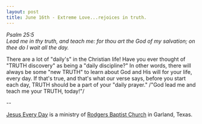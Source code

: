 ```yaml
---
layout: post
title: June 16th - Extreme Love...rejoices in truth.
---
```


_Psalm 25:5  
Lead me in thy truth, and teach me: for thou art the God of my
salvation; on thee do I wait all the day._

There are a lot of "daily's" in the Christian life! Have you ever
thought of "TRUTH discovery" as being a "daily discipline?" In other
words, there will always be some "new TRUTH" to learn about God and
His will for your life, every day. If that's true, and that's what
our verse says, before you start each day, TRUTH should be a part of
your "daily prayer."
/"God lead me and teach me your TRUTH, today!"/

 --

<a href=http://jesuseveryday.net>Jesus Every Day</a> is a ministry of <a href=http://rodgersbaptist.net>Rodgers Baptist Church</a> in Garland, Texas.
